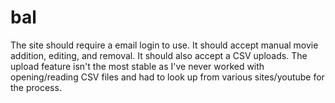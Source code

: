 # bal

The site should require a email login to use. It should accept manual movie addition, editing, and removal. It should also accept a CSV uploads. The upload feature isn't the most stable as I've never worked with opening/reading CSV files and had to look up from various sites/youtube for the process.
